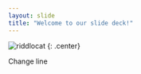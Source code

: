```yaml
---
layout: slide
title: "Welcome to our slide deck!"
---
```


![riddlocat](https://octodex.github.com/images/riddlocat.png)
{: .center}

Change line
